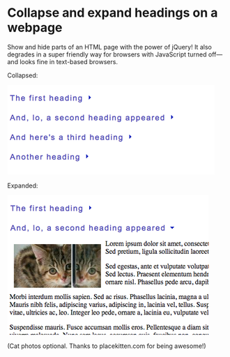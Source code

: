 Collapse and expand headings on a webpage
=================

Show and hide parts of an HTML page with the power of jQuery! It also degrades in a super friendly way for browsers with JavaScript turned off&mdash;and looks fine in text-based browsers.

Collapsed:

<img src=images/collapsed.png />

Expanded:

<img src=images/expanded.png />

(Cat photos optional. Thanks to placekitten.com for being awesome!)
